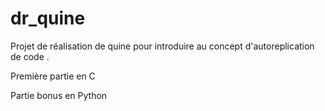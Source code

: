 # dr_quine

Projet de réalisation de quine pour introduire au concept d'autoreplication de code .

Première partie en C

Partie bonus en Python
